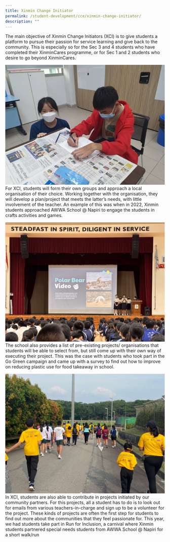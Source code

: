 ```yaml
---
title: Xinmin Change Initiator
permalink: /student-development/cce/xinmin-change-initiator/
description: ""
---
```

The main objective of Xinmin Change Initiators (XCI) is to give students a platform to pursue their passion for service learning and give back to the community. This is especially so for the Sec 3 and 4 students who have completed their XinminCares programme, or for Sec 1 and 2 students who desire to go beyond XinminCares.

![](/images/Cce/Xinmin%20Change%20Initiator/x_c_i_1.jpg)
For XCI, students will form their own groups and approach a local organisation of their choice. Working together with the organisation, they will develop a plan/project that meets the latter’s needs, with little involvement of the teacher. An example of this was when in 2022, Xinmin students approached AWWA School @ Napiri to engage the students in crafts activities and games. 

![](/images/Cce/Xinmin%20Change%20Initiator/xci%20students%20presenting%20for%20go%20green%20campaign.jpeg)
The school also provides a list of pre-existing projects/ organisations that students will be able to select from, but still come up with their own way of executing their project. This was the case with students who took part in the Go Green campaign and came up with a survey to find out how to improve on reducing plastic use for food takeaway in school.

![](/images/Cce/Xinmin%20Change%20Initiator/run%20for%20inclusion.jpeg)
In XCI, students are also able to contribute in projects initiated by our community partners. For this projects, all a student has to do is to look out for emails from various teachers-in-charge and sign up to be a volunteer for the project. These kinds of projects are often the first step for students to find out more about the communities that they feel passionate for. This year, we had students take part in Run for Inclusion, a carnival where Xinmin students partnered special needs students from AWWA School @ Napiri for a short walk/run